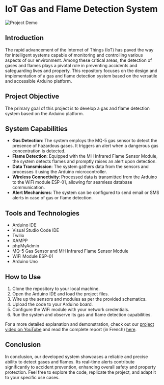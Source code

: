 # IoT Gas and Flame Detection System

![Project Demo](link_to_youtube_video_thumbnail)

## Introduction

The rapid advancement of the Internet of Things (IoT) has paved the way for intelligent systems capable of monitoring and controlling various aspects of our environment. Among these critical areas, the detection of gases and flames plays a pivotal role in preventing accidents and safeguarding lives and property. This repository focuses on the design and implementation of a gas and flame detection system based on the versatile and accessible Arduino platform.

## Project Objective

The primary goal of this project is to develop a gas and flame detection system based on the Arduino platform.

## System Capabilities

- **Gas Detection**: The system employs the MQ-5 gas sensor to detect the presence of hazardous gases. It triggers an alert when a dangerous gas concentration is detected.
- **Flame Detection**: Equipped with the MH Infrared Flame Sensor Module, the system detects flames and promptly raises an alert upon detection.
- **Data Transmission**: The system gathers data from the sensors and processes it using the Arduino microcontroller.
- **Wireless Connectivity**: Processed data is transmitted from the Arduino to the WiFi module ESP-01, allowing for seamless database communication.
- **Alert Mechanisms**: The system can be configured to send email or SMS alerts in case of gas or flame detection.

## Tools and Technologies

- Arduino IDE
- Visual Studio Code IDE
- Twilio
- XAMPP
- phpMyAdmin
- MQ-5 Gas Sensor and MH Infrared Flame Sensor Module
- WiFi Module ESP-01
- Arduino Uno

## How to Use

1. Clone the repository to your local machine.
2. Open the Arduino IDE and load the project files.
3. Wire up the sensors and modules as per the provided schematics.
4. Upload the code to your Arduino board.
5. Configure the WiFi module with your network credentials.
6. Run the system and observe its gas and flame detection capabilities.

For a more detailed explanation and demonstration, check out our [project video on YouTube](link_to_youtube_video) and read the complete report (in French) [here](link_to_report_pdf).

## Conclusion

In conclusion, our developed system showcases a reliable and precise ability to detect gases and flames. Its real-time alerts contribute significantly to accident prevention, enhancing overall safety and property protection. Feel free to explore the code, replicate the project, and adapt it to your specific use cases.

<!-- For any inquiries or collaboration opportunities, please contact us at [your_contact_email@example.com](mailto:your_contact_email@example.com). -->
